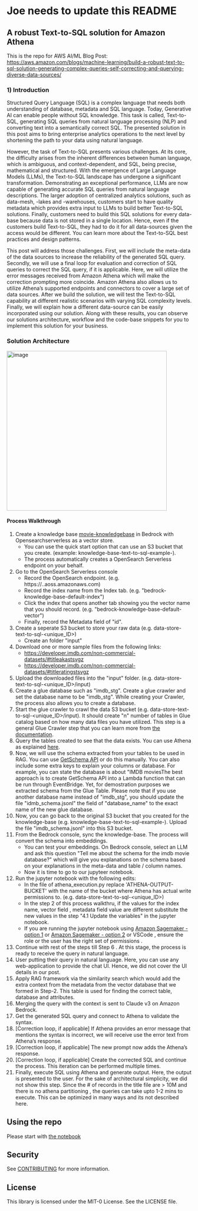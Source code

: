 # Joe needs to update this README


## A robust Text-to-SQL solution for Amazon Athena

This is the repo for AWS AI/ML Blog Post: https://aws.amazon.com/blogs/machine-learning/build-a-robust-text-to-sql-solution-generating-complex-queries-self-correcting-and-querying-diverse-data-sources/

### 1)	Introduction

Structured Query Language (SQL) is a complex language that needs both understanding of database, metadata and SQL language. Today, Generative AI can enable people without SQL knowledge. This task is called, Text-to-SQL, generating SQL queries from natural language processing (NLP) and converting text into a semantically correct SQL. The presented solution in this post aims to bring enterprise analytics operations to the next level by shortening the path to your data using natural language. 

However, the task of Text-to-SQL presents various challenges. At its core, the difficulty arises from the inherent differences between human language, which is ambiguous, and context-dependent, and SQL, being precise, mathematical and structured. With the emergence of Large Language Models (LLMs), the Text-to-SQL landscape has undergone a significant transformation. Demonstrating an exceptional performance, LLMs are now capable of generating accurate SQL queries from natural language descriptions. The larger adoption of centralized analytics solutions, such as data-mesh, -lakes and -warehouses, customers start to have quality metadata which provides extra input to LLMs to build better Text-to-SQL solutions. Finally, customers need to build this SQL solutions for every data-base because data is not stored in a single location. Hence, even if the customers build Text-to-SQL, they had to do it for all data-sources given the access would be different. You can learn more about the Text-to-SQL best practices and design patterns.

This post will address those challenges. First, we will include the meta-data of the data sources to increase the reliability of the generated SQL query. Secondly, we will use a final loop for evaluation and correction of SQL queries to correct the SQL query, if it is applicable. Here, we will utilize the error messages received from Amazon Athena which will make the correction prompting more coincide. Amazon Athena also allows us to utilize Athena’s supported endpoints and connectors to cover a large set of data sources. After we build the solution, we will test the Text-to-SQL capability at different realistic scenarios with varying SQL complexity levels. Finally, we will explain how a different data-source can be easily incorporated using our solution. Along with these results, you can observe our solutions architecture, workflow and the code-base snippets for you to implement this solution for your business.


### Solution Architecture
<img width="434" alt="image" src="https://github.com/aws-samples/text-to-sql-for-athena/assets/84034588/0c523340-0d7d-4da0-a409-1583a04184fe">

#### Process Walkthrough
1. Create a knowledge base [movie-knowledgebase](https://docs.aws.amazon.com/bedrock/latest/userguide/knowledge-base-create.html) in Bedrock with Opensearchserverless as a vector store.
    - You can use the quick start option that can use an S3 bucket that you create. (example: knowledge-base-text-to-sql-example-<abcd1234>).
    - The process automatically creates a OpenSearch Serverless endpoint on your behalf.
2. Go to the OpenSearch Serverless console
    - Record the OpenSearch endpoint. (e.g. https://<abcdr54321>.<region>.aoss.amazonaws.com)
    - Record the index name from the Index tab. (e.g. "bedrock-knowledge-base-default-index")
    - Click the index that opens another tab showing you the vector name that you should record. (e.g. "bedrock-knowledge-base-default-vector")
    - Finally, record the Metadata field of "id". 
3.  Create a seperate S3 bucket to store your raw data (e.g. data-store-text-to-sql-<unique_ID>) 
    - Create an  folder "input"
4.  Download one or more sample files from the following links: 
     - https://developer.imdb.com/non-commercial-datasets/#titleakastsvgz
     - https://developer.imdb.com/non-commercial-datasets/#titleratingstsvgz
5.  Upload the downloaded files into the "input" folder. (e.g. data-store-text-to-sql-<unique_ID>/input)
6.  Create a glue database such as "imdb_stg". Create a glue crawler and set the database name to be "imdb_stg". While creating your Crawler, the process also allows you to create a database.
7.  Start the glue crawler to crawl the data S3 bucket (e.g. data-store-text-to-sql-<unique_ID>/input). It should create "n" number of tables in Glue catalog based on how many data files you have utilized. This step is a general Glue Crawler step that you can learn more from [the documentation](https://docs.aws.amazon.com/glue/latest/dg/define-crawler.html).
8. Query the tables created to see that the data exists. You can use Athena as explained [here](https://docs.aws.amazon.com/athena/latest/ug/querying-glue-catalog.html).
9. Now, we will use the schema extracted from your tables to be used in RAG. You can use [GetSchema API](https://docs.aws.amazon.com/glue/latest/webapi/API_GetSchema.html) or do this manually. You can also include some extra keys to explain your columns or database. For example, you can state the database is about "IMDB moviesThe best approach is to create GetSchema API into a Lambda function that can be run through EventBridge. Yet, for demostration purposes we extracted schema from the Glue Table. Please note that if you use another database name instead of "imdb_stg", you should update the file "idmb_schema.jsonl" the field of "database_name" to the exact name of the new glue database.
10. Now, you can go back to the original S3 bucket that you created for the knowledge-base (e.g. knowledge-base-text-to-sql-example-<abcd1234>). Upload the file "imdb_schema.jsonl" into this S3 bucket.
11. From the Bedrock console, sync the knowledge-base. The process will convert the schema into embeddings.
    -  You can test your embeddings. On Bedrock console, select an LLM and ask this question "Tell me about the schema for the imdb movie database?" which will give you explanations on the schema based on your explanations in the meta-data and table / column names.
    - Now it is time to go to our jupyteer notebook.
13. Run the jupyter notebook with the following edits:
    - In the file of athena_execution.py replace   'ATHENA-OUTPUT-BUCKET' with the name of the bucket where Athena has actual write permissions to. (e.g. data-store-text-to-sql-<unique_ID>)
    - In the step 2 of this process walkthru, if the values for the index name, vector field , metadata field value are different substitute the new values in the step "4.1 Update the variables" in the jupyter notebook. 
    - If you are running the jupyter notebook using  [Amazon Sagemaker - option 1](https://studiolab.sagemaker.aws/) or [Amazon Sagemaker - option 2](https://docs.aws.amazon.com/sagemaker/latest/dg/ex1-prepare.html) or VSCode , ensure the role or the user has the right set of permissions . 
13. Continue with rest of the steps till Step 6 . At this stage, the process is ready to receive the query in natural language. 
14.	User putting their query in natural language. Here, you can use any web-application to provide the chat UI. Hence, we did not cover the UI details in our post.
15.	Apply RAG framework via the similarity search which would add the extra context from the metadata from the vector database that we formed in Step-2. This table is used for finding the correct table, database and attributes.
16.	Merging the query with the context is sent to Claude v3 on Amazon Bedrock.
17.	Get the generated SQL query and connect to Athena to validate the syntax. 
18.	[Correction loop, if applicable] If Athena provides an error message that mentions the syntax is incorrect, we will receive use the error text from Athena’s response.
19.	[Correction loop, if applicable] The new prompt now adds the Athena’s response. 
20.	[Correction loop, if applicable] Create the corrected SQL and continue the process. This iteration can be performed multiple times.
21.	Finally, execute SQL using Athena and generate output. Here, the output is presented to the user. For the sake of architectural simplicity, we did not show this step.
    Since the # of records in the title file are > 10M and there is no athena partitioning , the queries can take upto 1-2 mins to execute. This can be optimized in many ways and its not described here. 

## Using the repo
Please start with [the notebook](https://github.com/aws-samples/text-to-sql-for-athena/blob/main/BedrockTextToSql_for_Athena.ipynb)

## Security

See [CONTRIBUTING](CONTRIBUTING.md#security-issue-notifications) for more information.

## License

This library is licensed under the MIT-0 License. See the LICENSE file.

